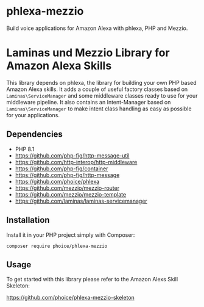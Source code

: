 # phlexa-mezzio

Build voice applications for Amazon Alexa with phlexa, PHP and Mezzio.

# Laminas und Mezzio Library for Amazon Alexa Skills

This library depends on phlexa, the library for building your own PHP based 
Amazon Alexa skills. It adds a couple of useful factory classes based on 
`Laminas\ServiceManager` and some middleware classes ready to use for your 
middleware pipeline. It also contains an Intent-Manager based on 
`Laminas\ServiceManager` to make intent class handling as easy as possible for 
your applications.

## Dependencies

* PHP 8.1
* https://github.com/php-fig/http-message-util
* https://github.com/http-interop/http-middleware
* https://github.com/php-fig/container
* https://github.com/php-fig/http-message
* https://github.com/phoice/phlexa
* https://github.com/mezzio/mezzio-router
* https://github.com/mezzio/mezzio-template
* https://github.com/laminas/laminas-servicemanager

## Installation

Install it in your PHP project simply with Composer:

```
composer require phoice/phlexa-mezzio
```

## Usage

To get started with this library please refer to the Amazon Alexs Skill Skeleton:

https://github.com/phoice/phlexa-mezzio-skeleton
